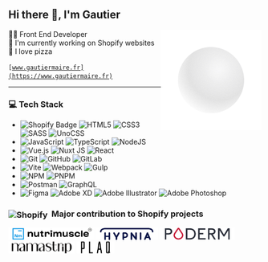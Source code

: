 ## Hi there 👋, I'm Gautier

<img align="right" width="200" src="https://raw.githubusercontent.com/gautier-z/gautier-z/main/src/dot.png">

👨‍💻 Front End Developer  
💚 I'm currently working on Shopify websites  
🍕 I love pizza  

<code>[www.gautiermaire.fr](https://www.gautiermaire.fr)</code>

***

### 💻 Tech Stack

- ![Shopify Badge](https://img.shields.io/badge/Shopify-7AB55C?logo=shopify&logoColor=fff&style=flat) ![HTML5](https://img.shields.io/badge/html5-%23E34F26.svg?style=flat&logo=html5&logoColor=white) ![CSS3](https://img.shields.io/badge/css3-%231572B6.svg?style=flat&logo=css3&logoColor=white) ![SASS](https://img.shields.io/badge/SASS-hotpink.svg?style=flat&logo=SASS&logoColor=white) ![UnoCSS](https://img.shields.io/badge/unocss-333333.svg?style=flat&logo=unocss&logoColor=white)
- ![JavaScript](https://img.shields.io/badge/javascript-%23323330.svg?style=flat&logo=javascript&logoColor=%23F7DF1E) ![TypeScript](https://img.shields.io/badge/typescript-%23007ACC.svg?style=flat&logo=typescript&logoColor=white) ![NodeJS](https://img.shields.io/badge/node.js-6DA55F?style=flat&logo=node.js&logoColor=white)
- ![Vue.js](https://img.shields.io/badge/vue.js-%2335495e.svg?style=flat&logo=vuedotjs&logoColor=%234FC08D) ![Nuxt JS](https://img.shields.io/badge/Nuxt-002E3B?style=flat&logo=nuxt.js&logoColor=#00DC82) ![React](https://img.shields.io/badge/react-%2320232a.svg?style=flat&logo=react&logoColor=%2361DAFB)
- ![Git](https://img.shields.io/badge/git-%23F05033.svg?style=flat&logo=git&logoColor=white) ![GitHub](https://img.shields.io/badge/github-%23121011.svg?style=flat&logo=github&logoColor=white) ![GitLab](https://img.shields.io/badge/gitlab-%23181717.svg?style=flat&logo=gitlab&logoColor=white)
- ![Vite](https://img.shields.io/badge/vite-%23646CFF.svg?style=flat&logo=vite&logoColor=white) ![Webpack](https://img.shields.io/badge/webpack-%238DD6F9.svg?style=flat&logo=webpack&logoColor=black) ![Gulp](https://img.shields.io/badge/GULP-%23CF4647.svg?style=flat&logo=gulp&logoColor=white)
- ![NPM](https://img.shields.io/badge/NPM-%23CB3837.svg?style=flat&logo=npm&logoColor=white) ![PNPM](https://img.shields.io/badge/pnpm-%234a4a4a.svg?style=flat&logo=pnpm&logoColor=f69220)
- ![Postman](https://img.shields.io/badge/Postman-FF6C37?style=flat&logo=postman&logoColor=white) ![GraphQL](https://img.shields.io/badge/-GraphQL-E10098?style=flat&logo=graphql&logoColor=white)
- ![Figma](https://img.shields.io/badge/figma-%23F24E1E.svg?style=flat&logo=figma&logoColor=white) ![Adobe XD](https://img.shields.io/badge/Adobe%20XD-470137?style=flat&logo=Adobe%20XD&logoColor=#FF61F6) ![Adobe Illustrator](https://img.shields.io/badge/adobe%20illustrator-%23FF9A00.svg?style=flat&logo=adobe%20illustrator&logoColor=white) ![Adobe Photoshop](https://img.shields.io/badge/adobe%20photoshop-%2331A8FF.svg?style=flat&logo=adobe%20photoshop&logoColor=white)


### <img align="center" src="https://cdn.shopify.com/static/shopify-favicon_26x.png" alt="Shopify">&nbsp; Major contribution to Shopify projects

<a href="https://www.nutrimuscle.com/"><img height="24" src="https://raw.githubusercontent.com/gautier-z/gautier-z/main/src/nutrimuscle.png" alt="Nutrimuscle" /></a>
<a href="https://hypnia.fr/"><img height="24" src="https://raw.githubusercontent.com/gautier-z/gautier-z/main/src/hypnia.png" alt="Hypnia" /></a>
<a href="https://www.poderm.com/"><img height="24" src="https://raw.githubusercontent.com/gautier-z/gautier-z/main/src/poderm.png" alt="Poderm" /></a>
<a href="https://namastrip.com/"><img height="24" src="https://raw.githubusercontent.com/gautier-z/gautier-z/main/src/namastrip.png" alt="Namastrip" /></a>
<a href="https://plaqchocolat.com/"><img height="24" src="https://raw.githubusercontent.com/gautier-z/gautier-z/main/src/plaq.png" alt="Plaq" /></a>
